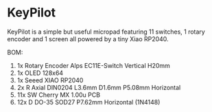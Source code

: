 # KeyPilot
KeyPilot is a simple but useful micropad featuring 11 switches, 1 rotary encoder and 1 screen all powered by a tiny Xiao RP2040.

BOM:
1. 1x Rotary Encoder Alps EC11E-Switch Vertical H20mm
3. 1x OLED 128x64
4. 1x Seeed XIAO RP2040
5. 2x R Axial DIN0204 L3.6mm D1.6mm P5.08mm Horizontal
6. 11x SW Cherry MX 1.00u PCB
7. 12x D DO-35 SOD27 P7.62mm Horizontal (1N4148)
